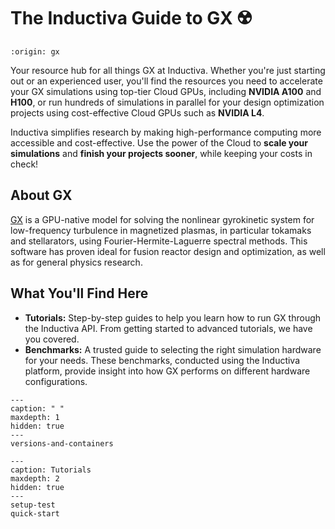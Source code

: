 # The Inductiva Guide to GX ☢️

```{banner}
:origin: gx
```

Your resource hub for all things GX at Inductiva. Whether you're just starting out or an experienced user, you'll find the resources you need to accelerate your GX simulations using top-tier Cloud GPUs, including **NVIDIA A100** and **H100**, or run hundreds of simulations in parallel for your design optimization projects using cost-effective Cloud GPUs such as **NVIDIA L4**.

Inductiva simplifies research by making high-performance computing more accessible and cost-effective. Use the power of the Cloud to **scale your simulations** and **finish your projects sooner**, while keeping your costs in check!

## About GX
[GX](https://gx.readthedocs.io/en/latest/) is a GPU-native model for solving the nonlinear gyrokinetic system for low-frequency turbulence in magnetized plasmas, in particular tokamaks and stellarators, using Fourier-Hermite-Laguerre spectral methods. This software has proven ideal for fusion reactor design and optimization, as well as for general physics research.

## What You'll Find Here
- **Tutorials:** Step-by-step guides to help you learn how to run GX through the Inductiva API. From getting started to advanced tutorials, we have you covered.
- **Benchmarks:** A trusted guide to selecting the right simulation hardware for your needs. These benchmarks, conducted using the Inductiva platform, provide insight into how GX performs on different hardware configurations.

```{toctree}
---
caption: " "
maxdepth: 1
hidden: true
---
versions-and-containers
```

```{toctree}
---
caption: Tutorials
maxdepth: 2
hidden: true
---
setup-test
quick-start
```

